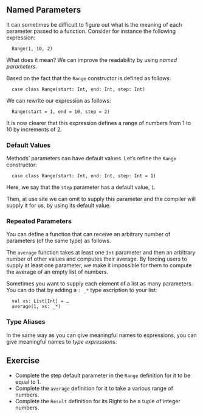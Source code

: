 ## Named Parameters

It can sometimes be difficult to figure out what is the meaning of
each parameter passed to a function. Consider for instance the following
expression:

      Range(1, 10, 2)

What does it mean? We can improve the readability by using *named
parameters*.

Based on the fact that the `Range` constructor is defined as follows:

      case class Range(start: Int, end: Int, step: Int)

We can rewrite our expression as follows:

      Range(start = 1, end = 10, step = 2)

It is now clearer that this expression defines a range of numbers
from 1 to 10 by increments of 2.

### Default Values 

Methods’ parameters can have default values. Let’s refine the `Range`
constructor:

      case class Range(start: Int, end: Int, step: Int = 1)

Here, we say that the `step` parameter has a default value, `1`.

Then, at use site we can omit to supply this parameter and the compiler
will supply it for us, by using its default value.


### Repeated Parameters

You can define a function that can receive an arbitrary number of
parameters (of the same type) as follows.


The `average` function takes at least one `Int` parameter and then
an arbitrary number of other values and computes their average.
By forcing users to supply at least one parameter, we make it impossible
for them to compute the average of an empty list of numbers.

Sometimes you want to supply each element of a list as many parameters.
You can do that by adding a `: _*` type ascription to your list:

      val xs: List[Int] = …
      average(1, xs: _*)

### Type Aliases

In the same way as you can give meaningful names to expressions,
you can give meaningful names to *type expressions*.


## Exercise
- Complete the step default parameter in the `Range` definition for it to be equal to 1.
- Complete the `average` definition for it to take a various range of numbers.
- Complete the `Result` definition for its Right to be a tuple of integer numbers.